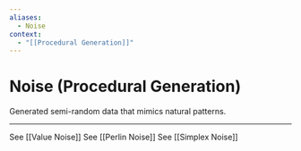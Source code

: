 ```yaml
---
aliases:
  - Noise
context:
  - "[[Procedural Generation]]"
---
```


# Noise (Procedural Generation)

Generated semi-random data that mimics natural patterns.

---

See [[Value Noise]]
See [[Perlin Noise]]
See [[Simplex Noise]]
